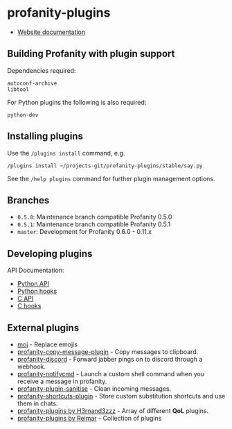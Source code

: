 profanity-plugins
=================

* [Website documentation](https://profanity-im.github.io/plugins.html)

Building Profanity with plugin support
--------------------------------------

Dependencies required:

```
autoconf-archive
libtool
```

For Python plugins the following is also required:

```
python-dev
```

Installing plugins
------------------

Use the `/plugins install` command, e.g.

```
/plugins install ~/projects-git/profanity-plugins/stable/say.py
```

See the `/help plugins` command for further plugin management options.

Branches
--------

* `0.5.0`: Maintenance branch compatible Profanity 0.5.0
* `0.5.1`: Maintenance branch compatible Profanity 0.5.1
* `master`: Development for Profanity 0.6.0 - 0.11.x

Developing plugins
------------------

API Documentation:
* [Python API](https://profanity-im.github.io/plugins/0.5.1/python/html/prof.html)
* [Python hooks](https://profanity-im.github.io/plugins/0.5.1/python/html/plugin.html)
* [C API](https://profanity-im.github.io/plugins/0.5.1/c/html/profapi_8h.html)
* [C hooks](https://profanity-im.github.io/plugins/0.5.1/c/html/profhooks_8h.html)

External plugins
------------------

* [moj](https://github.com/shinyblink/moj) - Replace emojis
* [profanity-copy-message-plugin](https://github.com/lonski/profanity-copy-message-plugin) - Copy messages to clipboard.
* [profanity-discord](https://github.com/colcrunch/profanity-discord) - Forward jabber pings on to discord through a webhook.
* [profanity-notifycmd](https://github.com/Neo-Oli/profanity-notifycmd) - Launch a custom shell command when you receive a message in profanity.
* [profanity-plugin-sanitise](https://github.com/nd2s/profanity-plugin-sanitise) - Clean incoming messages.
* [profanity-shortcuts-plugin](https://github.com/ReneVolution/profanity-shortcuts-plugin) - Store custom substitution shortcuts and use them in chats.
* [profanity-plugins by H3rnand3zzz](https://github.com/H3rnand3zzz/profanity-plugins) - Array of different **QoL** plugins.
* [profanity-plugins by Reimar](https://github.com/ReimarPB/profanity-plugins) - Collection of plugins

